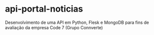 # api-portal-noticias
Desenvolvimento de uma API em Python, Flesk e MongoDB para fins de avaliação da empresa Code 7 (Grupo Connverte)
